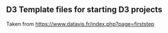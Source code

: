 ## D3 Template files for starting D3 projects
Taken from https://www.datavis.fr/index.php?page=firststep